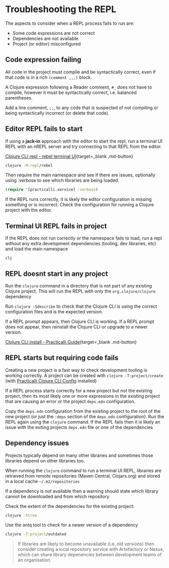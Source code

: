 # Troubleshooting the REPL

The aspects to consider when a REPL process fails to run are:

* Some code expressions are not correct
* Dependencies are not available
* Project (or editor) misconfigured


## Code expression failing

All code in the project must compile and be syntactically correct, even if that code is in a rich `(comment ,,,)` block.

A Clojure expression following a Reader comment, `#_` does not have to compile, however it must be syntactically correct, i.e. balanced parentheses.

Add a line comment, `;;`, to any code that is suspected of not compiling or being syntactically incorrect (or delete that code).


## Editor REPL fails to start

If using a **jack-in** approach with the editor to start the repl, run a terminal UI REPL with an nREPL server and try connecting to that REPL from the editor.

[Clojure CLI repl - rebel terminal UI](/clojure/clojure-cli/repl/coding/){target=_blank .md-button}

```bash
clojure -M:repl/rebel
```

Then require the main namespace and see if there are issues, optionally using :verbose to see which libraries are being loaded.

```clojure
(require '[practicalli.service] :verbose)
```

If the REPL runs correctly, it is likely the editor configuration is missing something or is incorrect.  Check the configuration for running a Clojure project with the editor.


## Terminal UI REPL fails in project

If the REPL does not run correctly or the namespace fails to load, run a repl without any extra development dependencies (tooling, dev libraries, etc) and load the main namespace

```shell
clj
```

## REPL doesnt start in any project

Run the `clojure` command in a directory that is not part of any existing Clojure project.  This will run the REPL with only the `org.clojure/clojure` dependency

Run `clojure -Sdescribe` to check that the Clojure CLI is using the correct configuration files and is the expected version.

If a REPL prompt appears, then Clojure CLI is working.  If a REPL prompt does not appear, then reinstall the Clojure CLI or upgrade to a newer version.

[Clojure CLI install - Practicalli Guide](/clojure/install/clojure-cli.md){target=_blank .md-button}


## REPL starts but requiring code fails

Creating a new project is a fast way to check development tooling is working correctly.  A project can be created with `clojure -T:project/create` (with [Practicalli Clojure CLI Config](/clojure/install/clojure-cli/) installed)

If a REPL process starts correctly for a new project but not the existing project, then its most likely one or more expressions in the existing project that are causing an error or the project `deps.edn` configuration.

Copy the `deps.edn` configuration from the existing project to the root of the new project (or just the `:deps` section of the `deps.edn` configuration).  Run the REPL again using the `clojure` command.  If the REPL fails then it is likely an issue with the exiting projects `deps.edn` file or one of the dependencies


## Dependency issues

Projects typically depend on many other libraries and sometimes those libraries depend on other libraries too.

When running the `clojure` command to run a terminal UI REPL, libraries are retrieved from remote repositories (Maven Central, Clojars.org) and stored in a local cache `~/.m2/repositories`

If a dependency is not available then a warning should state which library cannot be downloaded and from which repository

Check the extent of the dependencies for the existing project:

```bash
clojure -Stree
```

Use the antq tool to check for a newer version of a dependency

```bash
clojure -T:project/outdated
```

> If libraries are likely to become unavailable (i.e. old versions) then consider creating a local repository service with Artefactory or Nexus, which can share library depenencies between development teams of an organisation.
